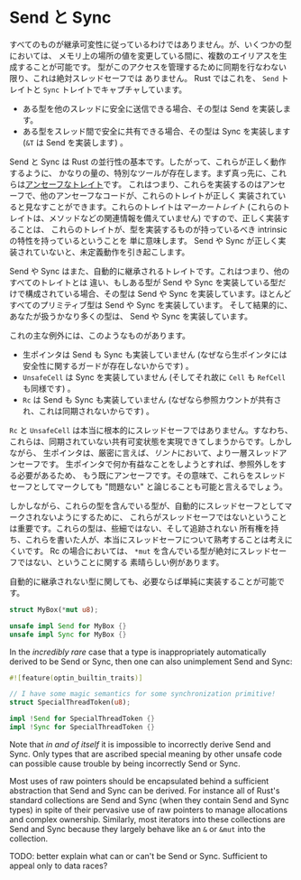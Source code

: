 <!--
# Send and Sync
-->

# Send と Sync

<!--
Not everything obeys inherited mutability, though. Some types allow you to
multiply alias a location in memory while mutating it. Unless these types use
synchronization to manage this access, they are absolutely not thread safe. Rust
captures this through the `Send` and `Sync` traits.
-->

すべてのものが継承可変性に従っているわけではありません。が、いくつかの型においては、
メモリ上の場所の値を変更している間に、複数のエイリアスを生成することが可能です。
型がこのアクセスを管理するために同期を行なわない限り、これは絶対スレッドセーフでは
ありません。 Rust ではこれを、 `Send` トレイトと `Sync` トレイトでキャプチャしています。

<!--
* A type is Send if it is safe to send it to another thread.
* A type is Sync if it is safe to share between threads (`&T` is Send).
-->

* ある型を他のスレッドに安全に送信できる場合、その型は Send を実装します。
* ある型をスレッド間で安全に共有できる場合、その型は Sync を実装します (`&T` は Send を実装します) 。

<!--
Send and Sync are fundamental to Rust's concurrency story. As such, a
substantial amount of special tooling exists to make them work right. First and
foremost, they're [unsafe traits]. This means that they are unsafe to
implement, and other unsafe code can assume that they are correctly
implemented. Since they're *marker traits* (they have no associated items like
methods), correctly implemented simply means that they have the intrinsic
properties an implementor should have. Incorrectly implementing Send or Sync can
cause Undefined Behavior.
-->

Send と Sync は Rust の並行性の基本です。したがって、これらが正しく動作するように、
かなりの量の、特別なツールが存在します。まず真っ先に、これらは[アンセーフなトレイト][unsafe traits]です。
これはつまり、これらを実装するのはアンセーフで、他のアンセーフなコードが、これらのトレイトが正しく
実装されていると見なすことができます。これらのトレイトは*マーカートレイト*
(これらのトレイトは、メソッドなどの関連情報を備えていません) ですので、正しく実装することは、
これらのトレイトが、型を実装するものが持っているべき intrinsic の特性を持っているということを
単に意味します。 Send や Sync が正しく実装されていないと、未定義動作を引き起こします。

<!--
Send and Sync are also automatically derived traits. This means that, unlike
every other trait, if a type is composed entirely of Send or Sync types, then it
is Send or Sync. Almost all primitives are Send and Sync, and as a consequence
pretty much all types you'll ever interact with are Send and Sync.
-->

Send や Sync はまた、自動的に継承されるトレイトです。これはつまり、他のすべてのトレイトとは
違い、もしある型が Send や Sync を実装している型だけで構成されている場合、その型は Send や
Sync を実装しています。ほとんどすべてのプリミティブ型は Send や Sync を実装しています。
そして結果的に、あなたが扱うかなり多くの型は、 Send や Sync を実装しています。

<!--
Major exceptions include:
-->

これの主な例外には、このようなものがあります。

<!--
* raw pointers are neither Send nor Sync (because they have no safety guards).
* `UnsafeCell` isn't Sync (and therefore `Cell` and `RefCell` aren't).
* `Rc` isn't Send or Sync (because the refcount is shared and unsynchronized).
-->

* 生ポインタは Send も Sync も実装していません (なぜなら生ポインタには安全性に関するガードが存在しないからです) 。
* `UnsafeCell` は Sync を実装していません (そしてそれ故に `Cell` も `RefCell` も同様です) 。
* `Rc` は Send も Sync も実装していません (なぜなら参照カウントが共有され、これは同期されないからです) 。

<!--
`Rc` and `UnsafeCell` are very fundamentally not thread-safe: they enable
unsynchronized shared mutable state. However raw pointers are, strictly
speaking, marked as thread-unsafe as more of a *lint*. Doing anything useful
with a raw pointer requires dereferencing it, which is already unsafe. In that
sense, one could argue that it would be "fine" for them to be marked as thread
safe.
-->

`Rc` と `UnsafeCell` は本当に根本的にスレッドセーフではありません。すなわち、
これらは、同期されていない共有可変状態を実現できてしまうからです。しかしながら、
生ポインタは、厳密に言えば、*リント*において、より一層スレッドアンセーフです。
生ポインタで何か有益なことをしようとすれば、参照外しをする必要があるため、
もう既にアンセーフです。その意味で、これらをスレッドセーフとしてマークしても
"問題ない" と論じることも可能と言えるでしょう。

<!--
However it's important that they aren't thread safe to prevent types that
contain them from being automatically marked as thread safe. These types have
non-trivial untracked ownership, and it's unlikely that their author was
necessarily thinking hard about thread safety. In the case of Rc, we have a nice
example of a type that contains a `*mut` that is definitely not thread safe.
-->

しかしながら、これらの型を含んでいる型が、自動的にスレッドセーフとしてマークされないようにするために、
これらがスレッドセーフではないということは重要です。これらの型は、些細ではない、そして追跡されない
所有権を持ち、これらを書いた人が、本当にスレッドセーフについて熟考することは考えにくいです。
Rc の場合においては、 `*mut` を含んでいる型が絶対にスレッドセーフではない、ということに関する
素晴らしい例があります。

<!--
Types that aren't automatically derived can simply implement them if desired:
-->

自動的に継承されない型に関しても、必要ならば単純に実装することが可能です。

```rust
struct MyBox(*mut u8);

unsafe impl Send for MyBox {}
unsafe impl Sync for MyBox {}
```

In the *incredibly rare* case that a type is inappropriately automatically
derived to be Send or Sync, then one can also unimplement Send and Sync:

```rust
#![feature(optin_builtin_traits)]

// I have some magic semantics for some synchronization primitive!
struct SpecialThreadToken(u8);

impl !Send for SpecialThreadToken {}
impl !Sync for SpecialThreadToken {}
```

Note that *in and of itself* it is impossible to incorrectly derive Send and
Sync. Only types that are ascribed special meaning by other unsafe code can
possible cause trouble by being incorrectly Send or Sync.

Most uses of raw pointers should be encapsulated behind a sufficient abstraction
that Send and Sync can be derived. For instance all of Rust's standard
collections are Send and Sync (when they contain Send and Sync types) in spite
of their pervasive use of raw pointers to manage allocations and complex ownership.
Similarly, most iterators into these collections are Send and Sync because they
largely behave like an `&` or `&mut` into the collection.

TODO: better explain what can or can't be Send or Sync. Sufficient to appeal
only to data races?

[unsafe traits]: safe-unsafe-meaning.html
